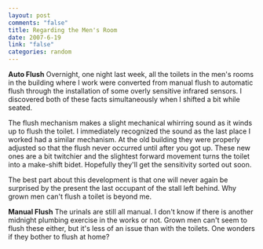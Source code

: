 ```yaml
--- 
layout: post
comments: "false"
title: Regarding the Men's Room
date: 2007-6-19
link: "false"
categories: random
---
```

<strong>Auto Flush</strong>
Overnight, one night last week, all the toilets in the men's rooms in the building where I work were converted from manual flush to automatic flush through the installation of some overly sensitive infrared sensors.  I discovered both of these facts simultaneously when I shifted a bit while seated.

The flush mechanism makes a slight mechanical whirring sound as it winds up to flush the toilet.  I immediately recognized the sound as the last place I worked had a similar mechanism.  At the old building they were properly adjusted so that the flush never occurred until after you got up.  These new ones are a bit twitchier and the slightest forward movement turns the toilet into a make-shift bidet.  Hopefully they'll get the sensitivity sorted out soon.

The best part about this development is that one will never again be surprised by the present the last occupant of the stall left behind.  Why grown men can't flush a toilet is beyond me.

<strong>Manual Flush</strong>
The urinals are still all manual.  I don't know if there is another midnight plumbing exercise in the works or not.  Grown men can't seem to flush these either, but it's less of an issue than with the toilets.  One wonders if they bother to flush at home?

